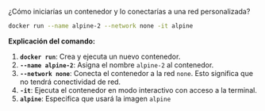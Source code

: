  ¿Cómo iniciarías un contenedor y lo conectarías a una red personalizada?

```bash
docker run --name alpine-2 --network none -it alpine
```

**Explicación del comando:**

1. **`docker run`**: Crea y ejecuta un nuevo contenedor.
2. **`--name alpine-2`**: Asigna el nombre `alpine-2` al contenedor.
3. **`--network none`**: Conecta el contenedor a la red `none`. Esto significa que no tendrá conectividad de red.
4. **`-it`**: Ejecuta el contenedor en modo interactivo con acceso a la terminal.
5. **`alpine`**: Especifica que usará la imagen `alpine`


